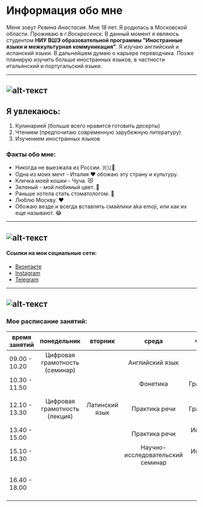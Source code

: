 # Информация обо мне
Меня зовут *Ревина Анастасия*. Мне *18* лет. Я родилась в Московской области. Проживаю в *г.Воскресенск*. В данный момент я являюсь студентом **НИУ ВШЭ образовательной программы "Иностранные языки и межкультурная коммуникация"**. Я изучаю английский и испанский языки. В дальнейшем думаю о карьере переводчика. Позже планирую изучить больше иностранных языков, в частности итальянский и португальский языки.

------------------
![alt-текст](https://pp.userapi.com/c841434/v841434496/5e906/vJNn_agwoyw.jpg "это я :)")
------------------
## Я увлекаюсь:
1. Кулинарией (больше всего нравится готовить десерты) 
2. Чтением (предпочитаю современную зарубежную литературу)
3. Изучением иностранных языков

### Факты обо мне:
* Никогда не выезжала из России. :ru::blue_heart:
* Одна из моих мечт - Италия :heart: обожаю эту страну и культуру.
* Кличка моей кошки - Чуча. :heart_eyes_cat:
* Зеленый - мой любимый цвет. :green_heart:
* Раньше хотела стать стоматологом. :eyes:
* Люблю Москву. :heart:
* Обожаю везде и всегда вставлять смайлики aka emoji, или как их еще называют. :joy:
------------------
![alt-текст](https://pp.userapi.com/c841033/v841033496/5cec3/XwrD8B6B-Tw.jpg "на первой фотографии вы можете увидеть мою кошку, она британка и очень вредная :)")
------------------
#### Ссылки на мои социальные сети:
* [Вконтакте](https://vk.com/revinastasia "для общения :)")
* [Instagram](https://instagram.com/revinastasia "для фотографий :) друзья говорят, что я выкладываю интересные, красивые и смешные stories")
* [Telegram](https://t.me/revinastasia "для учебы :)")
------------------
![alt-текст](https://pp.userapi.com/c840429/v840429496/45191/aJ3WjoLjl5k.jpg "эти и другие фотографии можно найти в моем инстаграме :)")
------------------
### Мое расписание занятий:
время занятий|понедельник|вторник|среда|четверг|пятница
---|:---:|:---:|:---:|:---:|---:
09.00 - 10.20|Цифровая грамотность (семинар)| |Английский язык| |Испанский язык:
10.30 - 11.50| | |Фонетика|Грамматика| 
12.10 - 13.30|Цифровая грамотность (лекция)|Латинский язык|Практика речи|Грамматика|История и культура Великобритании (семинар):
13.40 - 15.00| | |Практика речи|Испанский язык| 
15.10 - 16.30| | |Научно-исследовательский семинар|Испанский язык| 
16.40 - 18.00| | | | |История и культура Великобритании (лекция):

